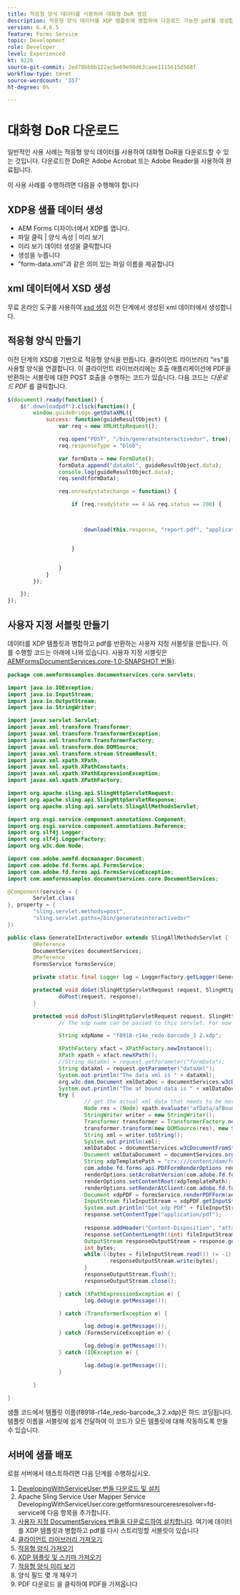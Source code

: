 ```yaml
---
title: 적응형 양식 데이터를 사용하여 대화형 DoR 생성
description: 적응형 양식 데이터를 XDP 템플릿에 병합하여 다운로드 가능한 pdf를 생성합니다
version: 6.4,6.5
feature: Forms Service
topic: Development
role: Developer
level: Experienced
kt: 9226
source-git-commit: 2ed78bb8b122acbe69e98d63caee1115615d568f
workflow-type: tm+mt
source-wordcount: '357'
ht-degree: 0%

---
```



# 대화형 DoR 다운로드

일반적인 사용 사례는 적응형 양식 데이터를 사용하여 대화형 DoR을 다운로드할 수 있는 것입니다. 다운로드한 DoR은 Adobe Acrobat 또는 Adobe Reader을 사용하여 완료됩니다.

이 사용 사례를 수행하려면 다음을 수행해야 합니다

## XDP용 샘플 데이터 생성

* AEM Forms 디자이너에서 XDP를 엽니다.
* 파일 클릭 | 양식 속성 | 미리 보기
* 미리 보기 데이터 생성을 클릭합니다
* 생성을 누릅니다
* &quot;form-data.xml&quot;과 같은 의미 있는 파일 이름을 제공합니다

## xml 데이터에서 XSD 생성

무료 온라인 도구를 사용하여 [xsd 생성](https://www.freeformatter.com/xsd-generator.html) 이전 단계에서 생성된 xml 데이터에서 생성합니다.

## 적응형 양식 만들기

이전 단계의 XSD를 기반으로 적응형 양식을 만듭니다. 클라이언트 라이브러리 &quot;irs&quot;를 사용할 양식을 연결합니다. 이 클라이언트 라이브러리에는 호출 애플리케이션에 PDF을 반환하는 서블릿에 대한 POST 호출을 수행하는 코드가 있습니다. 다음 코드는 _다운로드 PDF_ 를 클릭합니다.

```javascript
$(document).ready(function() {
    $(".downloadpdf").click(function() {
        window.guideBridge.getDataXML({
            success: function(guideResultObject) {
                var req = new XMLHttpRequest();

                req.open("POST", "/bin/generateinteractivedor", true);
                req.responseType = "blob";

                var formData = new FormData();
                formData.append("dataXml", guideResultObject.data);
                console.log(guideResultObject.data);
                req.send(formData);

                req.onreadystatechange = function() {

                    if (req.readyState == 4 && req.status == 200) {



                        download(this.response, "report.pdf", "application/pdf");


                    }


                }
            }
        });

    });
});
```



## 사용자 지정 서블릿 만들기

데이터를 XDP 템플릿과 병합하고 pdf를 반환하는 사용자 지정 서블릿을 만듭니다. 이를 수행할 코드는 아래에 나와 있습니다. 사용자 지정 서블릿은 [AEMFormsDocumentServices.core-1.0-SNAPSHOT 번들](/help/forms/assets/common-osgi-bundles/AEMFormsDocumentServices.core-1.0-SNAPSHOT.jar)).

```java
package com.aemformssamples.documentservices.core.servlets;

import java.io.IOException;
import java.io.InputStream;
import java.io.OutputStream;
import java.io.StringWriter;

import javax.servlet.Servlet;
import javax.xml.transform.Transformer;
import javax.xml.transform.TransformerException;
import javax.xml.transform.TransformerFactory;
import javax.xml.transform.dom.DOMSource;
import javax.xml.transform.stream.StreamResult;
import javax.xml.xpath.XPath;
import javax.xml.xpath.XPathConstants;
import javax.xml.xpath.XPathExpressionException;
import javax.xml.xpath.XPathFactory;

import org.apache.sling.api.SlingHttpServletRequest;
import org.apache.sling.api.SlingHttpServletResponse;
import org.apache.sling.api.servlets.SlingAllMethodsServlet;

import org.osgi.service.component.annotations.Component;
import org.osgi.service.component.annotations.Reference;
import org.slf4j.Logger;
import org.slf4j.LoggerFactory;
import org.w3c.dom.Node;

import com.adobe.aemfd.docmanager.Document;
import com.adobe.fd.forms.api.FormsService;
import com.adobe.fd.forms.api.FormsServiceException;
import com.aemformssamples.documentservices.core.DocumentServices;

@Component(service = {
        Servlet.class
}, property = {
        "sling.servlet.methods=post",
        "sling.servlet.paths=/bin/generateinteractivedor"
})

public class GenerateIInteractiveDor extends SlingAllMethodsServlet {
        @Reference
        DocumentServices documentServices;
        @Reference
        FormsService formsService;

        private static final Logger log = LoggerFactory.getLogger(GenerateIInteractiveDor.class);

        protected void doGet(SlingHttpServletRequest request, SlingHttpServletResponse response) {
                doPost(request, response);
        }

        protected void doPost(SlingHttpServletRequest request, SlingHttpServletResponse response) {
                // The xdp name can be passed to this servlet. For now it have been hardocded.

                String xdpName = "f8918-r14e_redo-barcode_3 2.xdp";

                XPathFactory xfact = XPathFactory.newInstance();
                XPath xpath = xfact.newXPath();
                //String dataXml = request.getParameter("formData");
                String dataXml = request.getParameter("dataXml");
                System.out.println("The data xml is " + dataXml);
                org.w3c.dom.Document xmlDataDoc = documentServices.w3cDocumentFromStrng(dataXml);
                System.out.println("The af bound data is " + xmlDataDoc.getElementsByTagName("topmostSubform").getLength());
                try {
                        // get the actual xml data that needs to be merged with the template. This can be made more generic
                        Node res = (Node) xpath.evaluate("afData/afBoundData/topmostSubform", xmlDataDoc, XPathConstants.NODE);
                        StringWriter writer = new StringWriter();
                        Transformer transformer = TransformerFactory.newInstance().newTransformer();
                        transformer.transform(new DOMSource(res), new StreamResult(writer));
                        String xml = writer.toString();
                        System.out.println(xml);
                        xmlDataDoc = documentServices.w3cDocumentFromStrng(xml);
                        Document xmlDataDocument = documentServices.orgw3cDocumentToAEMFDDocument(xmlDataDoc);
                        String xdpTemplatePath = "crx:///content/dam/formsanddocuments";
                        com.adobe.fd.forms.api.PDFFormRenderOptions renderOptions = new com.adobe.fd.forms.api.PDFFormRenderOptions();
                        renderOptions.setAcrobatVersion(com.adobe.fd.forms.api.AcrobatVersion.Acrobat_11);
                        renderOptions.setContentRoot(xdpTemplatePath);
                        renderOptions.setRenderAtClient(com.adobe.fd.forms.api.RenderAtClient.NO);
                        Document xdpPDF = formsService.renderPDFForm(xdpName, xmlDataDocument, renderOptions);
                        InputStream fileInputStream = xdpPDF.getInputStream();
                        System.out.println("Got xdp PDF" + fileInputStream.available());
                        response.setContentType("application/pdf");
                        
                        response.addHeader("Content-Disposition", "attachment; filename=" + xdpName.replace("xdp", "pdf"));
                        response.setContentLength((int) fileInputStream.available());
                        OutputStream responseOutputStream = response.getOutputStream();
                        int bytes;
                        while ((bytes = fileInputStream.read()) != -1) {
                                responseOutputStream.write(bytes);
                        }
                        responseOutputStream.flush();
                        responseOutputStream.close();

                } catch (XPathExpressionException e) {
                        log.debug(e.getMessage());

                } catch (TransformerException e) {

                        log.debug(e.getMessage());
                } catch (FormsServiceException e) {

                        log.debug(e.getMessage());
                } catch (IOException e) {

                        log.debug(e.getMessage());
                }

        }

}
```

샘플 코드에서 템플릿 이름(f8918-r14e_redo-barcode_3 2.xdp)은 하드 코딩됩니다. 템플릿 이름을 서블릿에 쉽게 전달하여 이 코드가 모든 템플릿에 대해 작동하도록 만들 수 있습니다.


## 서버에 샘플 배포

로컬 서버에서 테스트하려면 다음 단계를 수행하십시오.

1. [DevelopingWithServiceUser 번들 다운로드 및 설치](/help/forms/assets/common-osgi-bundles/DevelopingWithServiceUser.jar)
1. Apache Sling Service User Mapper Service DevelopingWithServiceUser.core:getformsresourceresresolver=fd-service에 다음 항목을 추가합니다.
1. [사용자 지정 DocumentServices 번들을 다운로드하여 설치합니다](/hep/forms/assets/common-osgi-bundles/AEMFormsDocumentServices.core-1.0-SNAPSHOT.jar). 여기에 데이터를 XDP 템플릿과 병합하고 pdf를 다시 스트리밍할 서블릿이 있습니다
1. [클라이언트 라이브러리 가져오기](assets/irs.zip)
1. [적응형 양식 가져오기](assets/f8918complete.zip)
1. [XDP 템플릿 및 스키마 가져오기](assets/xdp-template-and-xsd.zip)
1. [적응형 양식 미리 보기](http://localhost:4502/content/dam/formsanddocuments/f8918complete/jcr:content?wcmmode=disabled)
1. 양식 필드 몇 개 채우기
1. PDF 다운로드 을 클릭하여 PDF을 가져옵니다
